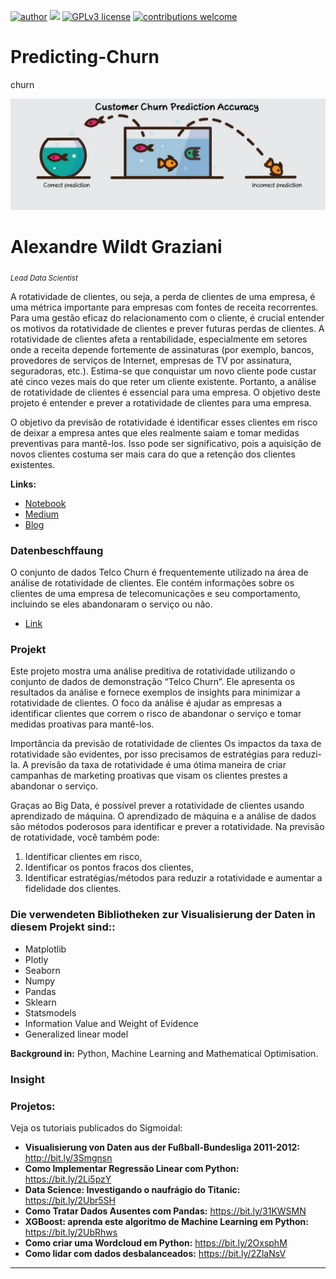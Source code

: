

 [![author](https://img.shields.io/badge/author-wildt-red.svg)](https://www.linkedin.com/in/carlosfab) [![](https://img.shields.io/badge/python-3.7+-blue.svg)](https://www.python.org/downloads/release/python-365/) [![GPLv3 license](https://img.shields.io/badge/License-GPLv3-blue.svg)](http://perso.crans.org/besson/LICENSE.html) [![contributions welcome](https://img.shields.io/badge/contributions-welcome-brightgreen.svg?style=flat)](https://github.com/carlosfab/data_science/issues)
 
# Predicting-Churn
churn

![image](https://github.com/awildt01/Predicting-Churn/blob/main/1_WqId29D5dN_8DhiYQcHa2w.png)

# Alexandre Wildt Graziani 
<sub>*Lead Data Scientist*</sub>


A rotatividade de clientes, ou seja, a perda de clientes de uma empresa, é uma métrica importante para empresas com fontes de receita recorrentes. Para uma gestão eficaz do relacionamento com o cliente, é crucial entender os motivos da rotatividade de clientes e prever futuras perdas de clientes. A rotatividade de clientes afeta a rentabilidade, especialmente em setores onde a receita depende fortemente de assinaturas (por exemplo, bancos, provedores de serviços de Internet, empresas de TV por assinatura, seguradoras, etc.). Estima-se que conquistar um novo cliente pode custar até cinco vezes mais do que reter um cliente existente. Portanto, a análise de rotatividade de clientes é essencial para uma empresa. O objetivo deste projeto é entender e prever a rotatividade de clientes para uma empresa.

O objetivo da previsão de rotatividade é identificar esses clientes em risco de deixar a empresa antes que eles realmente saiam e tomar medidas preventivas para mantê-los. Isso pode ser significativo, pois a aquisição de novos clientes costuma ser mais cara do que a retenção dos clientes existentes.



**Links:**
* [Notebook](https://colab.research.google.com/drive/1PBrKNiqOjyvCPwTT9w0DVwXbkLCPm-FL?usp=sharing)
* [Medium](https://medium.com/@alexandrewildtgraziani/predicting-churn-for-bank-customers-3fd06e8c9864)
* [Blog](https://sigmoidal.ai)

### Datenbeschffaung
O conjunto de dados Telco Churn é frequentemente utilizado na área de análise de rotatividade de clientes. Ele contém informações sobre os clientes de uma empresa de telecomunicações e seu comportamento, incluindo se eles abandonaram o serviço ou não.

* [Link](https://raw.githubusercontent.com/carlosfab/dsnp2/master/datasets/WA_Fn-UseC_-Telco-Customer-Churn.csv)




### Projekt 


Este projeto mostra uma análise preditiva de rotatividade utilizando o conjunto de dados de demonstração “Telco Churn”. Ele apresenta os resultados da análise e fornece exemplos de insights para minimizar a rotatividade de clientes. O foco da análise é ajudar as empresas a identificar clientes que correm o risco de abandonar o serviço e tomar medidas proativas para mantê-los.

Importância da previsão de rotatividade de clientes Os impactos da taxa de rotatividade são evidentes, por isso precisamos de estratégias para reduzi-la. A previsão da taxa de rotatividade é uma ótima maneira de criar campanhas de marketing proativas que visam os clientes prestes a abandonar o serviço.

Graças ao Big Data, é possível prever a rotatividade de clientes usando aprendizado de máquina. O aprendizado de máquina e a análise de dados são métodos poderosos para identificar e prever a rotatividade. Na previsão de rotatividade, você também pode:

1. Identificar clientes em risco,
2. Identificar os pontos fracos dos clientes,
3. Identificar estratégias/métodos para reduzir a rotatividade e aumentar a fidelidade dos clientes.










### Die verwendeten Bibliotheken zur Visualisierung der Daten in diesem Projekt sind::

+ Matplotlib
+ Plotly
+ Seaborn
+ Numpy
+ Pandas
+ Sklearn
+ Statsmodels
+ Information Value and Weight of Evidence
+ Generalized linear model




**Background in:** Python, Machine Learning and Mathematical Optimisation.





### Insight


### Projetos:
Veja os tutoriais publicados do Sigmoidal:

* **Visualisierung von Daten aus der Fußball-Bundesliga 2011-2012:** http://bit.ly/3Smgnsn
* **Como Implementar Regressão Linear com Python:** https://bit.ly/2Li5pzY
* **Data Science: Investigando o naufrágio do Titanic:** https://bit.ly/2Ubr5SH
* **Como Tratar Dados Ausentes com Pandas:** https://bit.ly/31KWSMN
* **XGBoost: aprenda este algoritmo de Machine Learning em Python:** https://bit.ly/2UbRhws
* **Como criar uma Wordcloud em Python:** https://bit.ly/2OxsphM
* **Como lidar com dados desbalanceados:** https://bit.ly/2ZlaNsV

---
